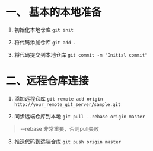 # 一、 基本的本地准备
1. 初始化本地仓库
`git init`

2. 将代码添加仓库
`git add .`

3. 将代码提交到本地仓库
`git commit -m "Initial commit"`

# 二、远程仓库连接
1. 添加远程仓库
`git remote add origin http://your_remote_git_server/sample.git`

2. 同步远端仓库到本地
`git pull --rebase origin master`

> --rebase 非常重要，否则pull失败

3. 推送代码到远端仓库
`git push origin master`


